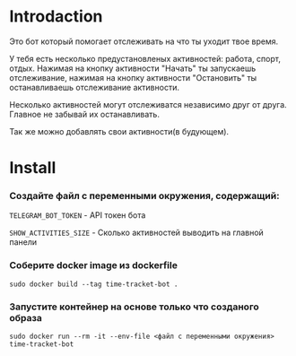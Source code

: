 # Introdaction
Это бот который помогает отслеживать на что ты уходит твое время.

У тебя есть несколько предустановленых активностей: работа, спорт, отдых. Нажимая на кнопку
активности \"Начать\" ты запускаешь отслеживание, нажимая на кнопку активности \"Остановить\"
ты останавливаешь отслеживание активности.

Несколько активностей могут отслеживатся независимо
друг от друга. Главное не забывай их останавливать.

Так же можно добавлять свои активности(в будующем).

# Install
### Создайте файл с переменными окружения, содержащий:
`TELEGRAM_BOT_TOKEN` - API токен бота

`SHOW_ACTIVITIES_SIZE` - Сколько активностей выводить на главной панели

### Соберите docker image из dockerfile

`sudo docker build --tag time-tracket-bot .`

### Запустите контейнер на основе только что созданого образа

`sudo docker run --rm -it --env-file <файл с переменными окружения> time-tracket-bot`
